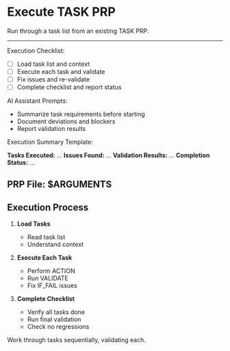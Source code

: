 # Execute TASK PRP

Run through a task list from an existing TASK PRP.

---

Execution Checklist:

- [ ] Load task list and context
- [ ] Execute each task and validate
- [ ] Fix issues and re-validate
- [ ] Complete checklist and report status

AI Assistant Prompts:

- Summarize task requirements before starting
- Document deviations and blockers
- Report validation results

Execution Summary Template:

**Tasks Executed:** ...
**Issues Found:** ...
**Validation Results:** ...
**Completion Status:** ...

## PRP File: $ARGUMENTS

## Execution Process

1. **Load Tasks**
   - Read task list
   - Understand context

2. **Execute Each Task**
   - Perform ACTION
   - Run VALIDATE
   - Fix IF_FAIL issues

3. **Complete Checklist**
   - Verify all tasks done
   - Run final validation
   - Check no regressions

Work through tasks sequentially, validating each.
